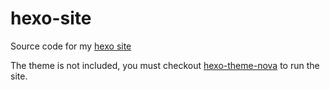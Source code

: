 # hexo-site
Source code for my [hexo site](http://www.ieclipse.cn) 

The theme is not included, you must checkout [hexo-theme-nova](https://github.com/Jamling/hexo-theme-nova) to run the site.
